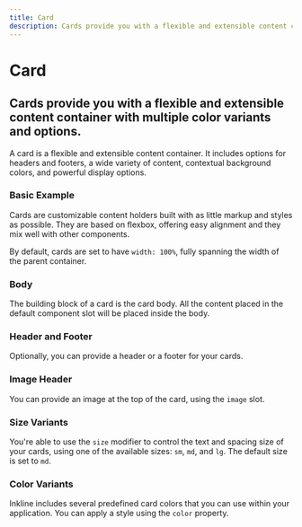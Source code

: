 ```yaml
---
title: Card
description: Cards provide you with a flexible and extensible content container with multiple color variants and options.
---
```


<script setup>
import * as examples from '../../../../examples/components/card'
</script>

# Card

## Cards provide you with a flexible and extensible content container with multiple color variants and options.

A card is a flexible and extensible content container. It includes options for headers and footers, a wide variety of content, contextual background colors, and powerful display options. 

### Basic Example
Cards are customizable content holders built with as little markup and styles as possible. They are based on flexbox, offering easy alignment and they mix well with other components. 

By default, cards are set to have `width: 100%`, fully spanning the width of the parent container. 

<example type="card" :component="examples.ICardBasicExample" :html="examples.ICardBasicExampleHTML"></example>

### Body
The building block of a card is the card body. All the content placed in the default component slot will be placed inside the body.

<example type="card" :component="examples.ICardBodyExample" :html="examples.ICardBodyExampleHTML"></example>

### Header and Footer
Optionally, you can provide a header or a footer for your cards.

<example type="card" :component="examples.ICardHeaderFooterExample" :html="examples.ICardHeaderFooterExampleHTML"></example>

### Image Header
You can provide an image at the top of the card, using the `image` slot.

<example type="card" :component="examples.ICardImageExample" :html="examples.ICardImageExampleHTML"></example>

### Size Variants
You're able to use the `size` modifier to control the text and spacing size of your cards, using one of the available sizes: `sm`, `md`, and `lg`. 
The default size is set to `md`.

<example type="card" :component="examples.ICardSizeVariantsExample" :html="examples.ICardSizeVariantsExampleHTML"></example>

### Color Variants
Inkline includes several predefined card colors that you can use within your application. You can apply a style using the `color` property.

<example type="card" :component="examples.ICardColorVariantsExample" :html="examples.ICardColorVariantsExampleHTML"></example>

